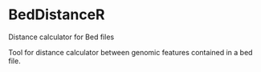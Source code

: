 # BedDistanceR
Distance calculator for Bed files

Tool for distance calculator between genomic features contained in a bed file.
